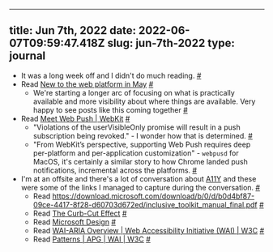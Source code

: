
---
title: Jun 7th, 2022 
date: 2022-06-07T09:59:47.418Z
slug: jun-7th-2022
type: journal
---
* It was a long week off and I didn't do much reading. [#](#62bee4d8-74f5-41b4-82a8-308542235e08)<a name="62bee4d8-74f5-41b4-82a8-308542235e08"></a>
* Read [New to the web platform in May](https://web.dev/web-platform-05-2022/) [#](#62bee4d8-cd8c-454f-a124-6375b6a0b39b)<a name="62bee4d8-cd8c-454f-a124-6375b6a0b39b"></a>
  * We're starting a longer arc of focusing on what is practically available and more visibility about where things are available. Very happy to see posts like this coming together [#](#62bee4d8-63a3-41d0-b273-c250b8bfeada)<a name="62bee4d8-63a3-41d0-b273-c250b8bfeada"></a>
* Read [Meet Web Push | WebKit](https://webkit.org/blog/12945/meet-web-push/) [#](#62bee4d8-5b7e-4242-a7b4-ff8665b29f85)<a name="62bee4d8-5b7e-4242-a7b4-ff8665b29f85"></a>
  * "Violations of the userVisibleOnly promise will result in a push subscription being revoked." - I wonder how that is determined. [#](#62bee4d8-97c0-416b-8398-e551f2918b37)<a name="62bee4d8-97c0-416b-8398-e551f2918b37"></a>
  * "From WebKit’s perspective, supporting Web Push requires deep per-platform and per-application customization" - `webpusd` for MacOS, it's certainly a similar story to how Chrome landed push notifications, incremental across the platforms. [#](#62bee4d8-5d7b-4315-810b-d930edd314cf)<a name="62bee4d8-5d7b-4315-810b-d930edd314cf"></a>
* I'm at an offsite and there's a lot of conversation about [A11Y](../entry/a11y) and these were some of the links I managed to capture during the conversation. [#](#62bee4d8-4e99-4d71-b8b3-197f3387d461)<a name="62bee4d8-4e99-4d71-b8b3-197f3387d461"></a>
  * Read https://download.microsoft.com/download/b/0/d/b0d4bf87-09ce-4417-8f28-d60703d672ed/inclusive_toolkit_manual_final.pdf [#](#62bee4d8-4858-4632-b429-56771d4fcee4)<a name="62bee4d8-4858-4632-b429-56771d4fcee4"></a>
  * Read [The Curb-Cut Effect](https://ssir.org/articles/entry/the_curb_cut_effect) [#](#62bee4d8-2c0d-466a-aba0-76b944950724)<a name="62bee4d8-2c0d-466a-aba0-76b944950724"></a>
  * Read [Microsoft Design](https://www.microsoft.com/design/inclusive/) [#](#62bee4d8-9d16-4c57-b3c3-64bb8a50cfc6)<a name="62bee4d8-9d16-4c57-b3c3-64bb8a50cfc6"></a>
  * Read [WAI-ARIA Overview | Web Accessibility Initiative (WAI) | W3C](https://www.w3.org/WAI/standards-guidelines/aria/) [#](#62bee4d8-d28d-4fa8-87bd-43d1e0ec591e)<a name="62bee4d8-d28d-4fa8-87bd-43d1e0ec591e"></a>
  * Read [Patterns | APG | WAI | W3C](https://www.w3.org/WAI/ARIA/apg/patterns/) [#](#62bee4d8-4a15-48de-82b7-412b3bc472fa)<a name="62bee4d8-4a15-48de-82b7-412b3bc472fa"></a>


